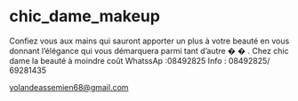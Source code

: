 # chic_dame_makeup
Confiez vous aux mains qui sauront apporter un plus à votre beauté en vous donnant l’élégance qui vous démarquera parmi tant d’autre � � . Chez chic dame la beauté à moindre coût WhatssAp :08492825 Info : 08492825/ 69281435

yolandeassemien68@gmail.com

